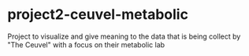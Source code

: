 # project2-ceuvel-metabolic
Project to visualize and give meaning to the data that is being collect by "The Ceuvel" with a focus on their metabolic lab
